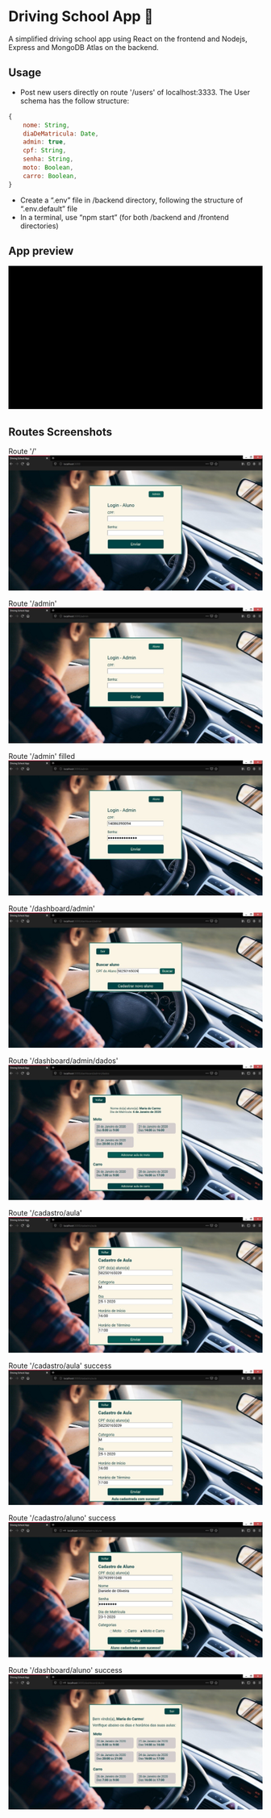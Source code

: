 # Driving School App :blue_car: #

A simplified driving school app using React on the frontend and Nodejs, Express and MongoDB Atlas on the backend.


## Usage ##
* Post new users directly on route '/users' of localhost:3333. The User schema has the follow structure:
```javascript
{
    nome: String,
    diaDeMatricula: Date,
    admin: true,
    cpf: String,
    senha: String,
    moto: Boolean,
    carro: Boolean,
}
```
* Create a “.env” file in /backend directory, following the structure of “.env.default” file
* In a terminal, use “npm start” (for both /backend and /frontend directories)

## App preview ##
![](app-views/gif.gif)

## Routes Screenshots ##

Route '/'
![Login Aluno](app-views/1-login-aluno.jpg)

Route '/admin'
![Login Admin](app-views/2-login-admin.jpg)

Route '/admin' filled
![Login Admin fill](app-views/3-login-admin-fill.jpg)

Route '/dashboard/admin'
![Dashboard Admin](app-views/4-dashboard-admin.jpg)

Route '/dashboard/admin/dados'
![Dashboard Admin Dados](app-views/5-dashboard-admin-dados.jpg)

Route '/cadastro/aula'
![Cadastro Aula](app-views/6-cadastro-aula.jpg)

Route '/cadastro/aula' success
![Cadastro Aula success](app-views/7-cadastro-aula-success.jpg)

Route '/cadastro/aluno' success
![Cadastro Aluno](app-views/8-cadastro-aluno.jpg)

Route '/dashboard/aluno' success
![Dashboard Aluno](app-views/9-dashboard-aluno.jpg)
